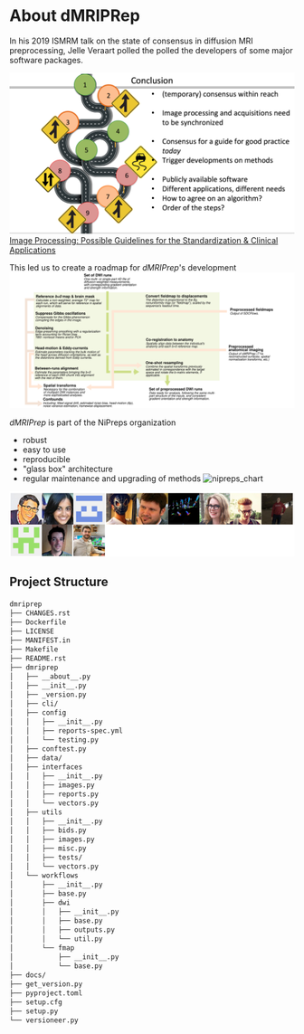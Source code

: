 About dMRIPRep
==============

In his 2019 ISMRM talk on the state of consensus in diffusion MRI preprocessing, Jelle Veraart polled the polled the developers of some major software packages.

![preprocessing_consensus](../images/veraart-2019.png)
[Image Processing: Possible Guidelines for the Standardization & Clinical Applications](https://www.ismrm.org/19/program_files/MIS15.htm)

This led us to create a roadmap for *dMRIPrep*'s development
![dmriprep_workflow](../images/figure1.svg)

*dMRIPrep* is part of the NiPreps organization
- robust
- easy to use
- reproducible
- "glass box" architecture
- regular maintenance and upgrading of methods
![nipreps_chart](../images/nipreps-chart.svg)

![contributors](../images/contributors.png)

Project Structure
-----------------

```
dmriprep
├── CHANGES.rst
├── Dockerfile
├── LICENSE
├── MANIFEST.in
├── Makefile
├── README.rst
├── dmriprep
│   ├── __about__.py
│   ├── __init__.py
│   ├── _version.py
│   ├── cli/
│   ├── config
│   │   ├── __init__.py
│   │   ├── reports-spec.yml
│   │   └── testing.py
│   ├── conftest.py
│   ├── data/
│   ├── interfaces
│   │   ├── __init__.py
│   │   ├── images.py
│   │   ├── reports.py
│   │   └── vectors.py
│   ├── utils
│   │   ├── __init__.py
│   │   ├── bids.py
│   │   ├── images.py
│   │   ├── misc.py
│   │   ├── tests/
│   │   └── vectors.py
│   └── workflows
│       ├── __init__.py
│       ├── base.py
│       ├── dwi
│       │   ├── __init__.py
│       │   ├── base.py
│       │   ├── outputs.py
│       │   └── util.py
│       └── fmap
│           ├── __init__.py
│           └── base.py
├── docs/
├── get_version.py
├── pyproject.toml
├── setup.cfg
├── setup.py
└── versioneer.py
```
